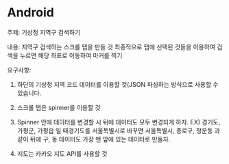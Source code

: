 # Android


주제: 기상청 지역구 검색하기

내용: 
지역구 검색하는 스크롤 탭을 만들 것
최종적으로 탭에 선택된 것들을 이용하여 검색을 누르면 해당 좌표로 이동하여 마커를 찍기

요구사항:

1.	하단의 기상청 지역 코드 데이터를 이용할 것(JSON 파싱하는 방식으로 사용할 수 있습니다.

2.	스크롤 탭은 spinner를 이용할 것

3.	Spinner 안에 데이터를 변경할 시 뒤에 데이터도 모두 변경되게 하자.
EX) 경기도, 가평군, 가평읍 일 때경기도를 서울특별시로 바꾸면 
    서울특별시, 종로구, 청운동 과 같이 뒤에 구, 동 데이터도 가장 맨 앞에 있는 데이터로 만들자.

4.	지도는 카카오 지도 API를 사용할 것
